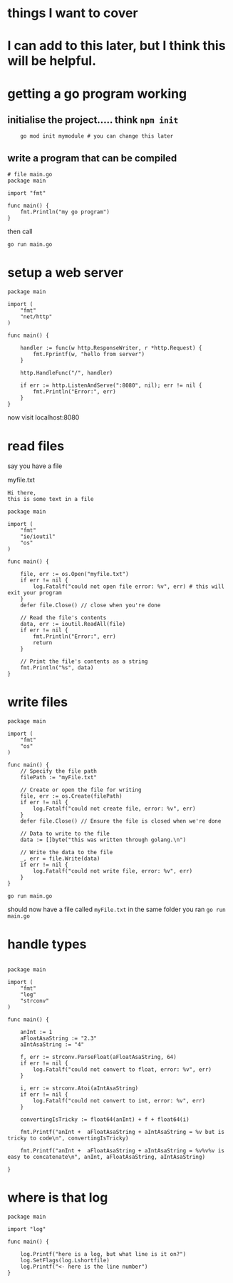 
# things I want to cover
# I can add to this later, but I think this will be helpful.

# getting a go program working
## initialise the project..... think `npm init`
```
    go mod init mymodule # you can change this later
```

## write a program that can be compiled
```
# file main.go
package main

import "fmt"

func main() {
	fmt.Println("my go program")
}
```


then call 
```
go run main.go
```


# setup a web server
```
package main

import (
    "fmt"
    "net/http"
)

func main() {

    handler := func(w http.ResponseWriter, r *http.Request) {
        fmt.Fprintf(w, "hello from server")
    }

    http.HandleFunc("/", handler)

    if err := http.ListenAndServe(":8080", nil); err != nil {
        fmt.Println("Error:", err)
    }
}
```

now visit localhost:8080


# read files

say you have a file 

myfile.txt
```
Hi there, 
this is some text in a file
```


```
package main

import (
    "fmt"
    "io/ioutil"
    "os"
)

func main() {

    file, err := os.Open("myfile.txt")
    if err != nil {
        log.Fatalf("could not open file error: %v", err) # this will exit your program
    }
    defer file.Close() // close when you're done

    // Read the file's contents
    data, err := ioutil.ReadAll(file)
    if err != nil {
        fmt.Println("Error:", err)
        return
    }

    // Print the file's contents as a string
    fmt.Println("%s", data)
}

```


# write files

```
package main

import (
    "fmt"
    "os"
)

func main() {
    // Specify the file path
    filePath := "myFile.txt"

    // Create or open the file for writing
    file, err := os.Create(filePath)
    if err != nil {
        log.Fatalf("could not create file, error: %v", err)
    }
    defer file.Close() // Ensure the file is closed when we're done

    // Data to write to the file
    data := []byte("this was written through golang.\n")

    // Write the data to the file
    _, err = file.Write(data)
    if err != nil {
        log.Fatalf("could not write file, error: %v", err)
    }
}

```

```
go run main.go 
```
should now have a file called `myFile.txt` in the same folder you ran `go run main.go`


# handle types 
```

package main

import (
	"fmt"
	"log"
	"strconv"
)

func main() {

	anInt := 1
	aFloatAsaString := "2.3"
	aIntAsaString := "4"

	f, err := strconv.ParseFloat(aFloatAsaString, 64)
	if err != nil {
		log.Fatalf("could not convert to float, error: %v", err)
	}

	i, err := strconv.Atoi(aIntAsaString)
	if err != nil {
		log.Fatalf("could not convert to int, error: %v", err)
	}

	convertingIsTricky := float64(anInt) + f + float64(i)

	fmt.Printf("anInt +  aFloatAsaString + aIntAsaString = %v but is tricky to code\n", convertingIsTricky)

	fmt.Printf("anInt +  aFloatAsaString + aIntAsaString = %v%v%v is easy to concatenate\n", anInt, aFloatAsaString, aIntAsaString)

}
```



# where is that log 
```
package main

import "log"

func main() {

	log.Printf("here is a log, but what line is it on?")
	log.SetFlags(log.Lshortfile)
	log.Printf("<- here is the line number")
}
```

